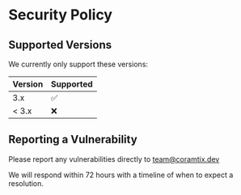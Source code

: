 # Security Policy

## Supported Versions

We currently only support these versions:

| Version | Supported          |
| ------- | ------------------ |
| 3.x     | :white_check_mark: |
| < 3.x   | :x:                |

## Reporting a Vulnerability

Please report any vulnerabilities directly to team@coramtix.dev

We will respond within 72 hours with a timeline of when to expect a resolution.
